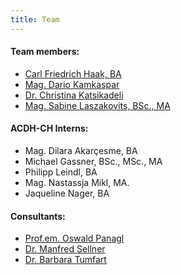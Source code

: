 ```yaml
---
title: Team
---
```


#### Team members:

* [Carl Friedrich Haak, BA](https://www.oeaw.ac.at/acdh/team/current-team/carl-friedrich-haak)
* [Mag. Dario Kamkaspar](https://www.ulb.tu-darmstadt.de/die_bibliothek/ueberuns/organisation/kontakt_details_17792.de.jsp)
* [Dr. Christina Katsikadeli](https://www.oeaw.ac.at/acdh/team/current-team/christina-katsikadeli)
* [Mag. Sabine Laszakovits, BSc., MA](https://www.oeaw.ac.at/acdh/team/current-team/sabine-laszakovits)


#### ACDH-CH Interns:

* Mag. Dilara Akarçesme, BA
* Michael Gassner, BSc., MSc., MA
* Philipp Leindl, BA
* Mag. Nastassja Mikl, MA.
* Jaqueline Nager, BA


#### Consultants: 

* [Prof.em. Oswald Panagl](https://www.plus.ac.at/linguistik/der-fachbereich/mitarbeiterinnen/em-univ-prof-dr-oswald-panagl/)
* [Dr. Manfred Sellner](https://www.plus.ac.at/linguistik/der-fachbereich/mitarbeiterinnen/ass-prof-dr-manfred-b-sellner/)
* [Dr. Barbara Tumfart](https://www.oeaw.ac.at/acdh/team/current-team/barbara-tumfart)